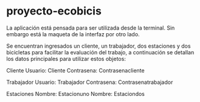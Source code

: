 # proyecto-ecobicis

La aplicación está pensada para ser utilizada desde la terminal. Sin embargo está la maqueta de la interfaz por otro lado.

Se encuentran ingresados un cliente, un trabajador, dos estaciones y dos bicicletas para facilitar la evaluación del trabajo, a continuación se detallan los datos principales para utilizar estos objetos:

Cliente
Usuario: Cliente
Contrasena: Contrasenacliente

Trabajador
Usuario: Trabajador
Contrasena: Contrasenatrabajador

Estaciones
Nombre: Estacionuno
Nombre: Estaciondos